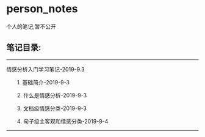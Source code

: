 # person_notes

个人的笔记,暂不公开

## 笔记目录:

***
情感分析入门学习笔记-2019-9.3 

&emsp;&emsp;1. 基础简介-2019-9-3 

&emsp;&emsp;2. 什么是情感分析-2019-9-3 

&emsp;&emsp;3. 文档级情感分类-2019-9-3

&emsp;&emsp;4. 句子级主客观和情感分类-2019-9-4


***